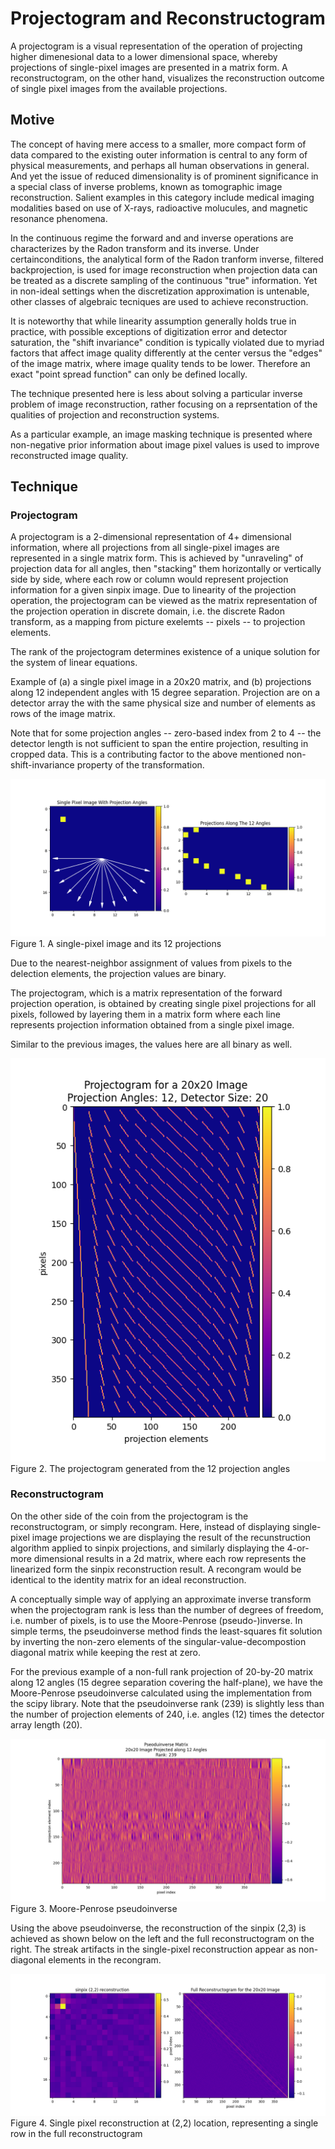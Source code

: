 # Projectogram and Reconstructogram
A projectogram is a visual representation of the operation of projecting higher dimenesional data to a lower dimensional space, whereby projections of single-pixel images are presented in a matrix form. A reconstructogram, on the other hand, visualizes the reconstruction outcome of single pixel images from the available projections.

## Motive
The concept of having mere access to a smaller, more compact form of data compared to the existing outer information is central to any form of physical measurements, and perhaps all human observations in general. And yet the issue of reduced dimensionality is of prominent significance in a special class of inverse problems, known as tomographic image reconstruction. Salient examples in this category include medical imaging modalities based on use of X-rays, radioactive molucules, and magnetic resonance phenomena.

In the continuous regime the forward and and inverse operations are characterizes by the Radon transform and its inverse. Under certainconditions, the analytical form of the Radon tranform inverse, filtered backprojection, is used for image reconstruction when projection data can be treated as a discrete sampling of the continuous "true" information. Yet in non-ideal settings when the discretization approximation is untenable, other classes of algebraic tecniques are used to achieve reconstruction.

It is noteworthy that while linearity assumption generally holds true in practice, with possible exceptions of digitization error and detector saturation, the "shift invariance" condition is typically violated due to myriad factors that affect image quality differently at the center versus the "edges" of the image matrix, where image quality tends to be lower. Therefore an exact "point spread function" can only be defined locally.

The technique presented here is less about solving a particular inverse problem of image reconstruction, rather focusing on a reprsentation of the qualities of projection and reconstruction systems. 

As a particular example, an image masking technique is presented where non-negative prior information about image pixel values is used to improve reconstructed image quality. 

## Technique

### Projectogram
A projectogram is a 2-dimensional representation of 4+ dimensional information, where all projections from all single-pixel images are represented in a single matrix form. This is achieved by "unraveling" of projection data for all angles, then "stacking" them horizontally or vertically side by side, where each row or column would represent projection information for a given sinpix image. Due to linearity of the projection operation, the projectogram can be viewed as the matrix representation of the projection operation in discrete domain, i.e. the discrete Radon transform, as a mapping from picture exelemts -- pixels -- to projection elements.

The rank of the projectogram determines existence of a unique solution for the system of linear equations.

Example of (a) a single pixel image in a 20x20 matrix, and (b) projections along 12 independent angles with 15 degree separation. Projection are on a detector array the with the same physical size and number of elements as rows of the image matrix.

Note that for some projection angles -- zero-based index from 2 to 4 -- the detector length is not sufficient to span the entire projection, resulting in cropped data. This is a contributing factor to the above mentioned non-shift-invariance property of the transformation.

![sigle pixel image and projections](/figures/fig01_single_pixel_image_projections.png)
Figure 1. A single-pixel image and its 12 projections

Due to the nearest-neighbor assignment of values from pixels to the delection elements, the projection values are binary.

The projectogram, which is a matrix representation of the forward projection operation, is obtained by creating single pixel projections for all pixels, followed by layering them in a matrix form where each line represents projection information obtained from a single pixel image.

Similar to the previous images, the values here are all binary as well.

![projectogram 20x20 12 angs](/figures/fig02_projectogram_20x20.png)
Figure 2. The projectogram generated from the 12 projection angles

### Reconstructogram

On the other side of the coin from the projectogram is the reconstructogram, or simply recongram. Here, instead of displaying single-pixel image projections we are displaying the result of the recunstruction algorithm applied to sinpix projections, and similarly displaying the 4-or-more dimensional results in a 2d matrix, where each row represents the linearized form the sinpix reconstruction result. A recongram would be identical to the identity matrix for an ideal reconstruction.

A conceptually simple way of applying an approximate inverse transform when the projectogram rank is less than the number of degrees of freedom, i.e. number of pixels, is to use the Moore-Penrose (pseudo-)inverse. In simple terms, the pseudoinverse method finds the least-squares fit solution by inverting the non-zero elements of the singular-value-decompostion diagonal matrix while keeping the rest at zero.

For the previous example of a non-full rank projection of 20-by-20 matrix along 12 angles (15 degree separation covering the half-plane), we have the Moore-Penrose pseudoinverse calculated using the implementation from the scipy library. Note that the pseudoinverse rank (239) is slightly less than the number of projection elements of 240, i.e. angles (12) times the detector array length (20).

![Psuedoinverse plot](/figures/fig03_pseudoinverse_20x20.png)
Figure 3. Moore-Penrose pseudoinverse

Using the above pseudoinverse, the reconstruction of the sinpix (2,3) is achieved as shown below on the left and the full reconstructogram on the right. The streak artifacts in the single-pixel reconstruction appear as non-diagonal elements in the recongram.

![Recongram 20x20 12 angles](/figures/fig04_sinpix_recongram_20x20.png)
Figure 4. Single pixel reconstruction at (2,2) location, representing a single row in the full reconstructogram

